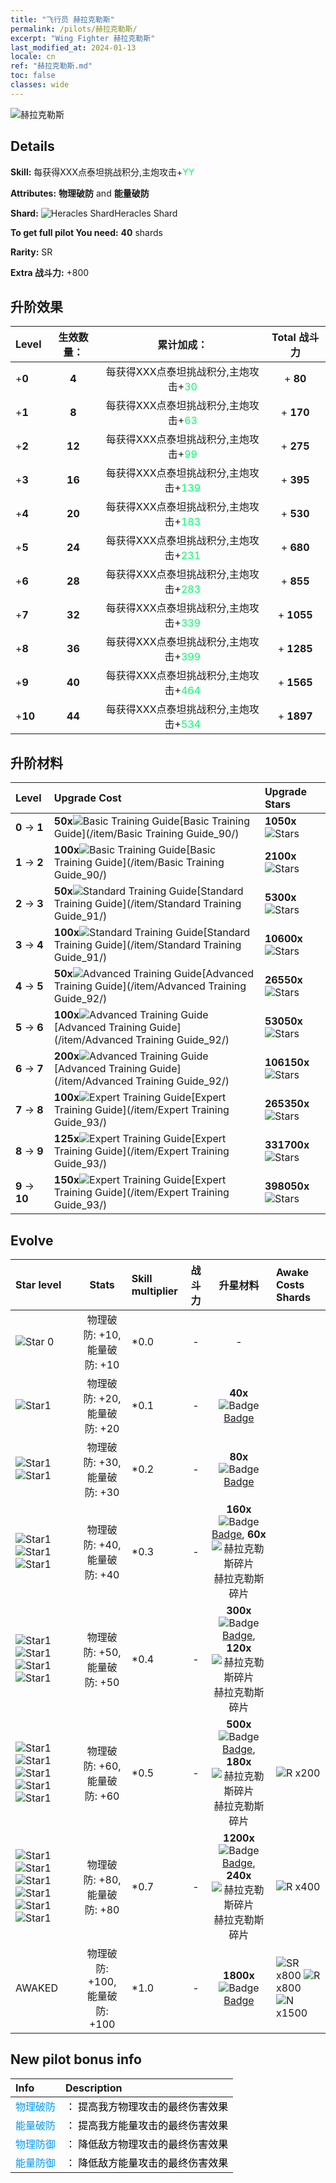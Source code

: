 ```yaml
---
title: "飞行员 赫拉克勒斯"
permalink: /pilots/赫拉克勒斯/
excerpt: "Wing Fighter 赫拉克勒斯"
last_modified_at: 2024-01-13
locale: cn
ref: "赫拉克勒斯.md"
toc: false
classes: wide
---
```



 ![赫拉克勒斯](/images/pilots/aviator_piece_5013.png)

## Details

 **Skill:** 每获得XXX点泰坦挑战积分,主炮攻击+<span style="color: #03ff6b">YY</span><br/><span style="color: #000000;"></span> 

 **Attributes:** **物理破防** and **能量破防**

 **Shard:** ![Heracles Shard](/images/pilots/Heracles_Shard_p.png)Heracles Shard 

 **To get full pilot You need:** **40** shards 

 **Rarity:** SR 

 **Extra 战斗力:** +800 



## 升阶效果

  |  Level | 生效数量： |     累计加成：    | Total 战斗力 |
  |:----|:-----:|:-------------------:|:-------:|
  | +**0**  | **4**  | 每获得XXX点泰坦挑战积分,主炮攻击+<span style="color: #03ff6b">30</span><br/><span style="color: #000000;"></span>  | + **80** |
  | +**1**  | **8**  | 每获得XXX点泰坦挑战积分,主炮攻击+<span style="color: #03ff6b">63</span><br/><span style="color: #000000;"></span>  | + **170** |
  | +**2**  | **12**  | 每获得XXX点泰坦挑战积分,主炮攻击+<span style="color: #03ff6b">99</span><br/><span style="color: #000000;"></span>  | + **275** |
  | +**3**  | **16**  | 每获得XXX点泰坦挑战积分,主炮攻击+<span style="color: #03ff6b">139</span><br/><span style="color: #000000;"></span>  | + **395** |
  | +**4**  | **20**  | 每获得XXX点泰坦挑战积分,主炮攻击+<span style="color: #03ff6b">183</span><br/><span style="color: #000000;"></span>  | + **530** |
  | +**5**  | **24**  | 每获得XXX点泰坦挑战积分,主炮攻击+<span style="color: #03ff6b">231</span><br/><span style="color: #000000;"></span>  | + **680** |
  | +**6**  | **28**  | 每获得XXX点泰坦挑战积分,主炮攻击+<span style="color: #03ff6b">283</span><br/><span style="color: #000000;"></span>  | + **855** |
  | +**7**  | **32**  | 每获得XXX点泰坦挑战积分,主炮攻击+<span style="color: #03ff6b">339</span><br/><span style="color: #000000;"></span>  | + **1055** |
  | +**8**  | **36**  | 每获得XXX点泰坦挑战积分,主炮攻击+<span style="color: #03ff6b">399</span><br/><span style="color: #000000;"></span>  | + **1285** |
  | +**9**  | **40**  | 每获得XXX点泰坦挑战积分,主炮攻击+<span style="color: #03ff6b">464</span><br/><span style="color: #000000;"></span>  | + **1565** |
  | +**10**  | **44**  | 每获得XXX点泰坦挑战积分,主炮攻击+<span style="color: #03ff6b">534</span><br/><span style="color: #000000;"></span>  | + **1897** |




## 升阶材料

  |  Level |      Upgrade Cost   |  Upgrade Stars  |
  |:-------|:--------------------|:----------------|
  | **0** -> **1**  | **50x**![Basic Training Guide](/images/item/Basic_Training_Guide_p.png)[Basic Training Guide](/item/Basic Training Guide_90/) | **1050x**![Stars](/images/item/Stars_p.png) |
  | **1** -> **2**  | **100x**![Basic Training Guide](/images/item/Basic_Training_Guide_p.png)[Basic Training Guide](/item/Basic Training Guide_90/) | **2100x**![Stars](/images/item/Stars_p.png) |
  | **2** -> **3**  | **50x**![Standard Training Guide](/images/item/Standard_Training_Guide_p.png)[Standard Training Guide](/item/Standard Training Guide_91/) | **5300x**![Stars](/images/item/Stars_p.png) |
  | **3** -> **4**  | **100x**![Standard Training Guide](/images/item/Standard_Training_Guide_p.png)[Standard Training Guide](/item/Standard Training Guide_91/) | **10600x**![Stars](/images/item/Stars_p.png) |
  | **4** -> **5**  | **50x**![Advanced Training Guide](/images/item/Advanced_Training_Guide_p.png)[Advanced Training Guide](/item/Advanced Training Guide_92/) | **26550x**![Stars](/images/item/Stars_p.png) |
  | **5** -> **6**  | **100x**![Advanced Training Guide](/images/item/Advanced_Training_Guide_p.png)[Advanced Training Guide](/item/Advanced Training Guide_92/) | **53050x**![Stars](/images/item/Stars_p.png) |
  | **6** -> **7**  | **200x**![Advanced Training Guide](/images/item/Advanced_Training_Guide_p.png)[Advanced Training Guide](/item/Advanced Training Guide_92/) | **106150x**![Stars](/images/item/Stars_p.png) |
  | **7** -> **8**  | **100x**![Expert Training Guide](/images/item/Expert_Training_Guide_p.png)[Expert Training Guide](/item/Expert Training Guide_93/) | **265350x**![Stars](/images/item/Stars_p.png) |
  | **8** -> **9**  | **125x**![Expert Training Guide](/images/item/Expert_Training_Guide_p.png)[Expert Training Guide](/item/Expert Training Guide_93/) | **331700x**![Stars](/images/item/Stars_p.png) |
  | **9** -> **10**  | **150x**![Expert Training Guide](/images/item/Expert_Training_Guide_p.png)[Expert Training Guide](/item/Expert Training Guide_93/) | **398050x**![Stars](/images/item/Stars_p.png) |




## Evolve

  |  Star level | Stats | Skill multiplier | 战斗力 | 升星材料 | Awake Costs Shards |
  |:------------|:-----:|:-------------------|:----------------:|:--------------------:|:-------------|
  | ![Star 0](/images/s0.png)  | 物理破防: +10, 能量破防: +10  | *0.0  | -  | -  |  |
  | ![Star1](/images/s1.png)  | 物理破防: +20, 能量破防: +20  | *0.1  | -  | **40x**![Badge](/images/item/Badge_p.png)[Badge](/item/Badge_94/)  |  |
  | ![Star1](/images/s1.png)![Star1](/images/s1.png)  | 物理破防: +30, 能量破防: +30  | *0.2  | -  | **80x**![Badge](/images/item/Badge_p.png)[Badge](/item/Badge_94/)  |  |
  | ![Star1](/images/s1.png)![Star1](/images/s1.png)![Star1](/images/s1.png)  | 物理破防: +40, 能量破防: +40  | *0.3  | -  | **160x**![Badge](/images/item/Badge_p.png)[Badge](/item/Badge_94/), **60x**![赫拉克勒斯碎片](/images/pilots/赫拉克勒斯碎片_p.png)赫拉克勒斯碎片  |  |
  | ![Star1](/images/s1.png)![Star1](/images/s1.png)![Star1](/images/s1.png)![Star1](/images/s1.png)  | 物理破防: +50, 能量破防: +50  | *0.4  | -  | **300x**![Badge](/images/item/Badge_p.png)[Badge](/item/Badge_94/), **120x**![赫拉克勒斯碎片](/images/pilots/赫拉克勒斯碎片_p.png)赫拉克勒斯碎片  |  |
  | ![Star1](/images/s1.png)![Star1](/images/s1.png)![Star1](/images/s1.png)![Star1](/images/s1.png)![Star1](/images/s1.png)  | 物理破防: +60, 能量破防: +60  | *0.5  | -  | **500x**![Badge](/images/item/Badge_p.png)[Badge](/item/Badge_94/), **180x**![赫拉克勒斯碎片](/images/pilots/赫拉克勒斯碎片_p.png)赫拉克勒斯碎片  |  ![R](/images/pilots/R_p.png) x200 |
  | ![Star1](/images/s1.png)![Star1](/images/s1.png)![Star1](/images/s1.png)![Star1](/images/s1.png)![Star1](/images/s1.png)![Star1](/images/s1.png)  | 物理破防: +80, 能量破防: +80  | *0.7  | -  | **1200x**![Badge](/images/item/Badge_p.png)[Badge](/item/Badge_94/), **240x**![赫拉克勒斯碎片](/images/pilots/赫拉克勒斯碎片_p.png)赫拉克勒斯碎片  |  ![R](/images/pilots/R_p.png) x400 |
  | AWAKED  | 物理破防: +100, 能量破防: +100  | *1.0  | -  | **1800x**![Badge](/images/item/Badge_p.png)[Badge](/item/Badge_94/)  |  ![SR](/images/pilots/SR_p.png) x800 ![R](/images/pilots/R_p.png) x800 ![N](/images/pilots/N_p.png) x1500 |



## New pilot bonus info

  |  Info |  Description |
  |:------|:-------------|
  | <span style="color: #0099f2">物理破防</span> | <span style="color: #000000;">： 提高我方物理攻击的最终伤害效果</span> |
  | <span style="color: #0099f2">能量破防</span> | <span style="color: #000000;">： 提高我方能量攻击的最终伤害效果</span> |
  | <span style="color: #0099f2">物理防御</span> | <span style="color: #000000;">： 降低敌方物理攻击的最终伤害效果</span> |
  | <span style="color: #0099f2">能量防御</span> | <span style="color: #000000;">： 降低敌方能量攻击的最终伤害效果</span> |

